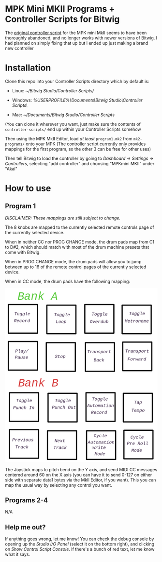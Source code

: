 # MPK Mini MKII Programs + Controller Scripts for Bitwig

The [original controller script](https://github.com/trixtan/MpkMiniMkIIBC) for the MPK mini MkII seems to have been thoroughly abandoned, and no longer works with newer versions of Bitwig. I had planned on simply fixing that up but I ended up just making a brand new controller

# Installation

Clone this repo into your Controller Scripts directory which by default is:

* Linux: _~/Bitwig Studio/Controller Scripts/_

* Windows: _%USERPROFILE%\\Documents\\Bitwig Studio\\Controller Scripts\\_

* Mac: _~/Documents/Bitwig Studio/Controller Scripts_

(You can clone it wherever you want, just make sure the contents of `controller-scripts/` end up within your Controller Scripts somehow

Then using the MPK MkII Editor, load _at least_ `program1.mk2` from `mk2-programs/` onto your MPK (The controller script currently only provides mappings for the first program, so the other 3 can be free for other uses)

Then tell Bitwig to load the controller by going to _Dashboard -> Settings -> Controllers_, selecting "add controller" and choosing "MPKmini MKII" under "Akai"

# How to use

## Program 1

_DISCLAIMER: These mappings are still subject to change._

The 8 knobs are mapped to the currently selected remote controls page of the currently selected device.

When in neither CC nor PROG CHANGE mode, the drum pads map from C1 to D#2, which should match with most of the drum machine presets that come with Bitwig.

When in PROG CHANGE mode, the drum pads will allow you to jump between up to 16 of the remote control pages of the currently selected device.

When in CC mode, the drum pads have the following mapping:

![diagram of the drum pad CC mappings](Diagram.png)

The Joystick maps to pitch bend on the Y axis, and send MIDI CC messages centered around 60 on the X axis (you can have it to send 0-127 on either side with separate data1 bytes via the MkII Editor, if you want). This you can map the usual way by selecting any control you want.


## Programs 2-4

N/A

## Help me out?
If anything goes wrong, let me know! You can check the debug console by opening up the _Studio I/O Panel_ (select it on the bottom right), and clicking on _Show Control Script Console_. If there's a bunch of red text, let me know what it says.
